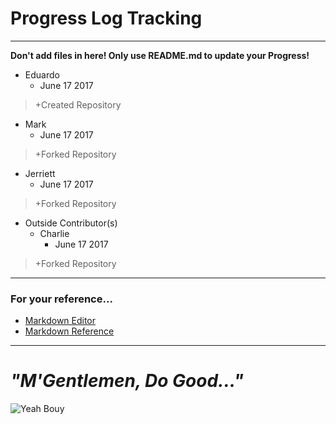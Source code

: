 # Progress Log Tracking
---
__Don't add files in here! Only use README.md to update your Progress!__

* Eduardo
  * June 17 2017
> +Created Repository

* Mark
  * June 17 2017
> +Forked Repository

* Jerriett
  * June 17 2017
> +Forked Repository

* Outside Contributor(s)
  * Charlie
    * June 17 2017
> +Forked Repository

---
### For your reference...
* [Markdown Editor](https://jbt.github.io/markdown-editor)
* [Markdown Reference](http://commonmark.org/help/)
---
# _"M'Gentlemen, Do Good..."_
![Yeah Bouy](http://i.imgur.com/CCgEJMb.jpg)